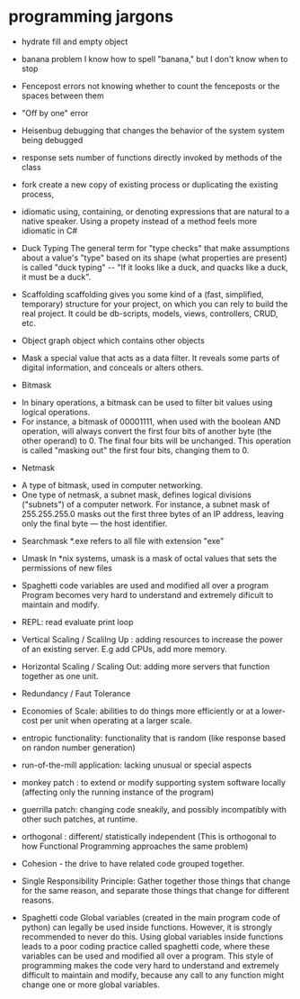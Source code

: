 # programming jargons

* hydrate
fill and empty object

* banana problem
I know how to spell "banana," but I don't know when to stop

* Fencepost errors
not knowing whether to count the fenceposts or the spaces between them

* "Off by one" error

* Heisenbug
debugging that changes the behavior of the system system being debugged

* response sets
number of functions directly invoked by methods of the class

* fork
create a new copy of existing process or duplicating the existing process,

* idiomatic
using, containing, or denoting expressions that are natural to a native speaker.
Using a propety instead of a method feels more idiomatic in C#

* Duck Typing
The general term for "type checks" that make assumptions about a value's "type" based on its shape (what properties are present) is called "duck typing" -- "If it looks like a duck, and quacks like a duck, it must be a duck".

* Scaffolding
scaffolding gives you some kind of a (fast, simplified, temporary) structure for your project, on which you can rely to build the real project.
It could be db-scripts, models, views, controllers, CRUD, etc.

* Object graph
object which contains other objects

* Mask
a special value that acts as a data filter. It reveals some parts of digital information, and conceals or alters others.

* Bitmask
- In binary operations, a bitmask can be used to filter bit values using logical operations.
- For instance, a bitmask of 00001111, when used with the boolean AND operation, will always convert the first four bits of another byte (the other operand) to 0. The final four bits will be unchanged. This operation is called "masking out" the first four bits, changing them to 0.

* Netmask
- A type of bitmask, used in computer networking.
- One type of netmask, a subnet mask, defines logical divisions ("subnets") of a computer network. For instance, a subnet mask of 255.255.255.0 masks out the first three bytes of an IP address, leaving only the final byte — the host identifier.

* Searchmask
*.exe refers to all file with extension "exe"

* Umask
In *nix systems, umask is a mask of octal values that sets the permissions of new files

* Spaghetti code
variables are used and modified all over a program
Program becomes very hard to understand and extremely dificult to maintain and modify.

* REPL: read evaluate print loop

* Vertical Scaling / Scalilng Up : adding resources to increase the power of an existing server. E.g add CPUs, add more memory.
* Horizontal Scaling / Scaling Out: adding more servers that function together as one unit.

* Redundancy / Faut Tolerance

* Economies of Scale: abilities to do things more efficiently or at a lower-cost per unit when operating at a larger scale.

* entropic functionality: functionality that is random (like response based on randon number generation)

* run-of-the-mill application: lacking unusual or special aspects

* monkey patch : to extend or modify supporting system software locally (affecting only the running instance of the program)

* guerrilla patch: changing code sneakily, and possibly incompatibly with other such patches, at runtime.

* orthogonal : different/ statistically independent (This is orthogonal to how Functional Programming approaches the same problem)

* Cohesion - the drive to have related code grouped together.

* Single Responsibility Principle: Gather together those things that change for the same reason, and separate those things that change for different reasons.

* Spaghetti code
Global variables (created in the main program code of python) can legally be used inside functions. However, it is strongly recommended to never do this. Using global variables inside functions leads to a poor coding practice called spaghetti code, where these variables can be used and modified all over a program. This style of programming makes the code very hard to understand and extremely difficult to maintain and modify, because any call to any function might change one or more global variables.
